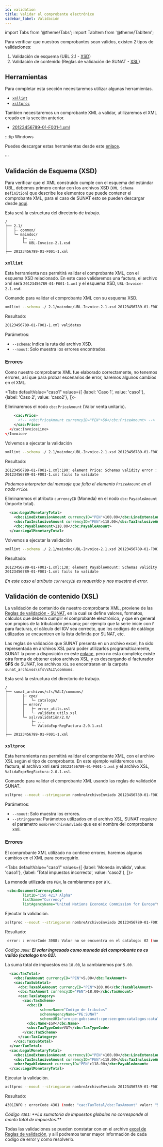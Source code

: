 ```yaml
---
id: validation
title: Validar el comprobante electrónico
sidebar_label: Validación
---
```


import Tabs from '@theme/Tabs';
import TabItem from '@theme/TabItem';

Para verificar que nuestros comprobantes sean válidos, existen 2 tipos de validaciones:

1. Validación de esquema (UBL 2.1 - [XSD](https://en.wikipedia.org/wiki/XML_Schema_(W3C)))
2. Validación de contenido (Reglas de validación de SUNAT - [XSL](https://es.wikipedia.org/wiki/Extensible_Stylesheet_Language))

## Herramientas
Para completar esta sección necesitaremos utilizar algunas herramientas.
- [`xmllint`](http://xmlsoft.org/xmllint.html)
- [`xsltproc`](http://xmlsoft.org/XSLT/xsltproc.html)

Tambien necesitaremos un comprobante XML a validar, utilizaremos el XML creado en la sección anterior.

- [20123456789-01-F001-1.xml](https://fe-primer.greenter.dev/docs/sign#resultado)

:::tip Windows

Puedes descargar estas herramientas desde este <a href="https://github.com/thegreenter/F001-1/releases/download/v1.0/tools.zip" target="_blank">enlace</a>.

:::

## Validación de Esquema (XSD)

Para verificar que el XML construido cumple con el esquema del estándar UBL, debemos primero contar con los archivos XSD (`XML Schema Definition`) que describe los elementos que puede contener el comprobante XML, para el caso de SUNAT esto se pueden descargar desde [aquí](https://cpe.sunat.gob.pe/sites/default/files/inline-files/2.1.zip).

Esta será la estructura del directorio de trabajo.
```
/
├── 2.1/
│   ├─ common/
│   └─ maindoc/
│       ├─ ...
│       └─ UBL-Invoice-2.1.xsd
│
├── 20123456789-01-F001-1.xml
```

### `xmllint`
Esta herramienta nos permitirá validar el comprobante XML, con el esquema XSD relacionado. En este caso validaremos una factura, el archivo xml será `20123456789-01-F001-1.xml` y el esquema XSD, `UBL-Invoice-2.1.xsd`.

Comando para validar el comprobante XML con su esquema XSD.
```bash
xmllint --schema ./ 2.1/maindoc/UBL-Invoice-2.1.xsd 20123456789-01-F001-1.xml --noout
```
Resultado:
```bash
20123456789-01-F001-1.xml validates
```

Parámetros:
- `--schema`: Indica la ruta del archivo XSD. 
- `--noout`: Solo muestra los errores encontrados.

### Errores
Como nuestro comprobante XML fue elaborado correctamente, no tenemos errores, así que para probar escenarios de error, haremos algunos cambios en el XML.

<Tabs
  defaultValue="caso1"
  values={[
    {label: 'Caso 1', value: 'caso1'},
    {label: 'Caso 2', value: 'caso2'},
  ]}>
  <TabItem value="caso1">

Eliminaremos el nodo `cbc:PriceAmount` (Valor venta unitario).

```xml {2}
    <cac:Price>
      <!-- <cbc:PriceAmount currencyID="PEN">50</cbc:PriceAmount> -->
    </cac:Price>
  </cac:InvoiceLine>
</Invoice>
```

Volvemos a ejecutar la validación

```bash
xmllint --schema ./ 2.1/maindoc/UBL-Invoice-2.1.xsd 20123456789-01-F001-1.xml --noout
```
Resultado:
```bash
20123456789-01-F001-1.xml:190: element Price: Schemas validity error : Element '{urn:oasis:names:specification:ubl:schema:xsd:CommonAggregateComponents-2}Price': Missing child element(s). Expected is ( {urn:oasis:names:specification:ubl:schema:xsd:CommonBasicComponents-2}PriceAmount ).
20123456789-01-F001-1.xml fails to validate
```

_Podemos interpretar del mensaje que falta el elemento `PriceAmount` en el nodo `Price`._
  </TabItem>
  <TabItem value="caso2">

Eliminaremos el atributo `currencyID` (Moneda) en el nodo `cbc:PayableAmount` (Importe total).

```xml {4}
  <cac:LegalMonetaryTotal>
    <cbc:LineExtensionAmount currencyID="PEN">100.00</cbc:LineExtensionAmount>
    <cbc:TaxInclusiveAmount currencyID="PEN">118.00</cbc:TaxInclusiveAmount>
    <cbc:PayableAmount>118.00</cbc:PayableAmount>
  </cac:LegalMonetaryTotal>
```

Volvemos a ejecutar la validación

```bash
xmllint --schema ./ 2.1/maindoc/UBL-Invoice-2.1.xsd 20123456789-01-F001-1.xml --noout
```
Resultado:
```bash
20123456789-01-F001-1.xml:138: element PayableAmount: Schemas validity error : Element '{urn:oasis:names:specification:ubl:schema:xsd:CommonBasicComponents-2}PayableAmount': The attribute 'currencyID' is required but missing.
20123456789-01-F001-1.xml fails to validate
```

_En este caso el atributo `currencyID` es requerido y nos muestra el error._
  </TabItem>
</Tabs>


## Validación de contenido (XSL)

La validación de contenido de nuestro comprobante XML, proviene de las [Reglas de validación - SUNAT](https://cpe.sunat.gob.pe/node/88#item-1), en la cual se define valores, formatos, cálculos que deberia cumplir el comprobante electrónico, y que en general son propios de la tributación peruana; por ejemplo que la serie inicie con `F` para facturas, el cálculo del IGV sea correcto, que los codigos de catálogo utilizados se encuentren en la lista definida por SUNAT, etc.

Las reglas de validación que SUNAT presenta en un archivo excel, ha sido representada en archivos XSL para poder utilizarlos programáticamente, SUNAT la pone a disposición en este [enlace](https://cpe.sunat.gob.pe/node/88#item-3), pero no esta completo; existe otra forma de obtener estos archivos XSL, y es descargando el facturador **SFS** de SUNAT, los archivos `XSL` se encontraran en la carpeta `sunat_archivos\sfs\VALI\commons`.


Esta será la estructura del directorio de trabajo.
```
/
├── sunat_archivos/sfs/VALI/commons/
│       ├─ cpe/
│       │   └─ catalogo/
│       ├─ error/
│       │   ├─ error_utils.xsl
│       │   └─ validate_utils.xsl
│       └─ xsl/validation/2.X/
│           ├─ ...
│           └─ ValidaExprRegFactura-2.0.1.xsl
│
├── 20123456789-01-F001-1.xml
```

### `xsltproc`
Esta herramienta nos permitirá validar el comprobante XML, con el archivo XSL según el tipo de comprobante. En este ejemplo validaremos una factura, el archivo xml será `20123456789-01-F001-1.xml` y el archivo XSL, `ValidaExprRegFactura-2.0.1.xsl`.

Comando para validar el comprobante XML usando las reglas de validación SUNAT.
```bash
xsltproc --noout --stringparam nombreArchivoEnviado 20123456789-01-F001-1.xml sunat_archivos/sfs/VALI/commons/xsl/validation/2.X/ValidaExprRegFactura-2.0.1.xsl 20123456789-01-F001-1.xml
```

Parámetros:
- `--noout`: Solo muestra los errores.
- `--stringparam`: Parámetros utilizados en el archivo XSL, SUNAT requiere el parámetro `nombreArchivoEnviado` que es el nombre del comprobante xml. 

### Errores
El comprobante XML utilizado no contiene errores, haremos algunos cambios en el XML para conseguirlo.

<Tabs
  defaultValue="caso1"
  values={[
    {label: 'Moneda inválida', value: 'caso1'},
    {label: 'Total impuestos incorrecto', value: 'caso2'},
  ]}>
  <TabItem value="caso1">

La moneda utilizada era `PEN`, la cambiaremos por `BTC`.

```xml {4}
 <cbc:DocumentCurrencyCode
        listID="ISO 4217 Alpha"
        listName="Currency"
        listAgencyName="United Nations Economic Commission for Europe">BTC</cbc:DocumentCurrencyCode>
```

Ejecutar la validación.
```bash
xsltproc --noout --stringparam nombreArchivoEnviado 20123456789-01-F001-1.xml sunat_archivos/sfs/VALI/commons/xsl/validation/2.X/ValidaExprRegFactura-2.0.1.xsl 20123456789-01-F001-1.xml
```

Resultado:
```bash
 error: : errorCode 3088: Valor no se encuentra en el catalogo: 02 (nodo: "Invoice/cbc:DocumentCurrencyCode" valor: "BTC")
```

_Código `3088`: **El valor ingresado como moneda del comprobante no es valido (catalogo nro 02).**_

  </TabItem>
  <TabItem value="caso2">

La suma total de impuestos era `18.00`, la cambiaremos por `5.00`.

```xml {2}
  <cac:TaxTotal>
    <cbc:TaxAmount currencyID="PEN">5.00</cbc:TaxAmount>
    <cac:TaxSubtotal>
      <cbc:TaxableAmount currencyID="PEN">100.00</cbc:TaxableAmount>
      <cbc:TaxAmount currencyID="PEN">18.00</cbc:TaxAmount>
      <cac:TaxCategory>
        <cac:TaxScheme>
          <cbc:ID
                schemeName="Codigo de tributos"
                schemeAgencyName="PE:SUNAT"
                schemeURI="urn:pe:gob:sunat:cpe:see:gem:catalogos:catalogo05">1000</cbc:ID>
          <cbc:Name>IGV</cbc:Name>
          <cbc:TaxTypeCode>VAT</cbc:TaxTypeCode>
        </cac:TaxScheme>
      </cac:TaxCategory>
    </cac:TaxSubtotal>
  </cac:TaxTotal>
  <cac:LegalMonetaryTotal>
    <cbc:LineExtensionAmount currencyID="PEN">100.00</cbc:LineExtensionAmount>
    <cbc:TaxInclusiveAmount currencyID="PEN">118.00</cbc:TaxInclusiveAmount>
    <cbc:PayableAmount currencyID="PEN">118.00</cbc:PayableAmount>
  </cac:LegalMonetaryTotal>
```

Ejecutar la validación.
```bash
xsltproc --noout --stringparam nombreArchivoEnviado 20123456789-01-F001-1.xml sunat_archivos/sfs/VALI/commons/xsl/validation/2.X/ValidaExprRegFactura-2.0.1.xsl 20123456789-01-F001-1.xml
```

Resultado:
```bash
4301INFO : errorCode 4301 (nodo: "cac:TaxTotal/cbc:TaxAmount" valor: "5.00")
```

_Código `4301`: **La sumatoria de impuestos globales no corresponde al monto total de impuestos._**

  </TabItem>
</Tabs>


Todas las validaciones se pueden constatar con en el archivo [excel de Reglas de validación](https://cpe.sunat.gob.pe/node/88#item-3), y allí podremos tener mayor información de cada codigo de error y como resolverlo.
